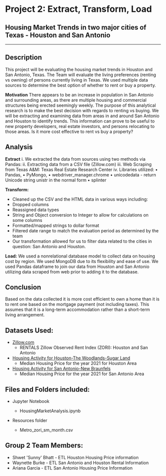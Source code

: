 # Project 2: Extract, Transform, Load 
## Housing Market Trends in two major cities of Texas - Houston and San Antonio
---
## Description
This project will be evaluating the housing market trends in Houston and San Antonio, Texas. The Team will evaluate the living preferences (renting vs owning) of persons currently living in Texas. We used multiple data sources to determine the best option of whether to rent or buy a property.

**Motivation**
There appears to be an increase in population in San Antonio and surrounding areas, as there are multiple housing and commercial structures being erected seemingly weekly. The purpose of this analytical research is to make the best decision with regards to renting vs buying. 
We will be extracting and examining data from areas in and around San Antonio and Houston to identify trends. This information can prove to be useful to new property developers, real estate investors, and persons relocating to those areas.
Is it more cost effective to rent vs buy a property?

## Analysis
**Extract**
i.	We extracted the data from sources using two methods via Pandas:
ii.	Extracting data from a CSV file (Zillow.com)
iii.	Web Scraping from Texas A&M: Texas Real Estate Research Center
iv.	Libraries utilized: 
•	Pandas, 
•	PyMongo, 
•	webdriver_manager.chrome
•	unicodedata - return Unicode string unistr in the normal form
•	splinter

**Transform:**
* Cleaned up the CSV and the HTML data in various ways including:
* Dropped columns
* Reassigned data types 
* String and Object conversion to Integer to allow for calculations on some columns
* Formatted/mapped strings to dollar format
* Filtered date range to match the evaluation period as determined by the team
* Our transformation allowed for us to filter data related to the cities in question: San Antonio and Houston.

**Load:**
We used a nonrelational database model to collect data on housing cost by region. We used MongoDB due to its flexibility and ease of use. We used Pandas dataframe to join our data from Houston and San Antonio utilizing data scraped from web prior to adding it to the database.

## Conclusion
Based on the data collected it is more cost efficient to own a home than it is to rent one based on the mortgage payment (not including taxes). This assumes that it is a long-term accommodation rather than a short-term living arrangement.

## Datasets Used:
* <a href="https://www.zillow.com/research/data/"> Zillow.com</a>
  * RENTALS Zillow Observed Rent Index (ZORI): Houston and San Antonio
* <a href="https://www.recenter.tamu.edu/data/housing-activity/#!/activity/MSA/Houston-The_Woodlands-Sugar_Land">Housing Activity for Houston-The Woodlands-Sugar Land</a>
  * Median Housing Price for the year 2021 for Houston Area
* <a href="https://www.recenter.tamu.edu/data/housing-activity/#!/activity/MSA/San_Antonio-New_Braunfels">Housing Activity for San Antonio-New Braunfels</a>
  * Median Housing Price for the year 2021 for San Antonio Area

## Files and Folders included:
* Jupyter Notebook 
  * HousingMarketAnalysis.ipynb
  
* Resources folder
  * Metro_zori_sm_month.csv

## Group 2 Team Members:
* Shwet 'Sunny' Bhatt - ETL Houston Housing Price information
* Waynette Burke - ETL San Antonio and Houston Rental Information
* Ariana Garcia - ETL San Antonio Housing Price Information